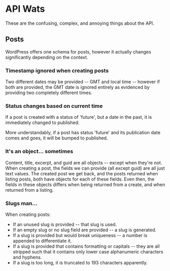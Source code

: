 # API Wats

These are the confusing, complex, and annoying things about the API.

## Posts

WordPress offers one schema for posts, however it actually changes significantly depending on the
context.

### Timestamp ignored when creating posts

Two different dates may be provided -- GMT and local time -- however if both are provided, the GMT
date is ignored entirely as evidenced by providing two completely different times.

### Status changes based on current time

If a post is created with a status of 'future', but a date in the past, it is immediately changed to
published.

More understandably, if a post has status 'future' and its publication date comes and goes, it will
be bumped to published.

### It's an object... sometimes

Content, title, excerpt, and guid are all objects -- except when they're not. When creating a post,
the fields we can provide (all except guid) are all just text values. The created post we get back,
and the posts returned when listing posts, both have objects for each of these fields. Even then,
the fields in these objects differs when being returned from a create, and when returned from a
listing.

### Slugs man...

When creating posts:

* If an unused slug is provided -- that slug is used.
* If an empty slug or no slug field are provided -- a slug is generated.
* If a slug is provided but would break uniqueness -- a number is appended to differentiate it.
* If a slug is provided that contains formatting or capitals -- they are all stripped such that it
  contains only lower case alphanumeric characters and hyphens.
* If a slug is too long, it is truncated to 193 characters apparently.

